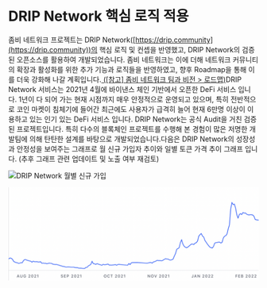 # DRIP Network 핵심 로직 적용

좀비 네트워크 프로젝트는 DRIP Network([https://drip.community](https://drip.community))의 핵심 로직 및 컨셉을 반영했고, DRIP Network의 검증된 오픈소스를 활용하여 개발되었습니다. 좀비 네트워크는 이에 더해 네트워크 커뮤니티의 확장과 활성화를 위한 추가 기능과 로직들을 반영하였고, 향후 Roadmap을 통해 이를 더욱 강화해 나갈 계획입니다.[ (\[참고\] 좀비 네트워크 팀과 비전 > 로드맵)](https://undefined-176.gitbook.io/undefined/undefined-1/undefined)​DRIP Network 서비스는 2021년 4월에 바이낸스 체인 기반에서 오픈한 DeFi 서비스 입니다. 1년이 다 되어 가는 현재 시점까지 매우 안정적으로 운영되고 있으며, 특히 전반적으로 코인 마켓이 침체기에 들어간 최근에도 사용자가 급격히 늘어 현재 6만명 이상이 이용하고 있는 인기 있는 DeFi 서비스 입니다. DRIP Network는 공식 Audit을 거친 검증된 프로젝트입니다. 특히 다수의 블록체인 프로젝트를 수행해 본 경험이 많은 저명한 개발팀에 의해 탄탄한 설계를 바탕으로 개발되었습니다.다음은 DRIP Network의 성장성과 안정성을 보여주는 그래프로 월 신규 가입자 추이와 일별 토큰 가격 추이 그래프 입니다. (추후 그래프 관련 업데이트 및 노출 여부 재검토)

![DRIP Network 월별 신규 가입  &#x20;
](<../.gitbook/assets/DRIP 신규사용자.PNG>)

![DRIP 토큰 일별 가격추이  ](../.gitbook/assets/image.png)
